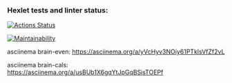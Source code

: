 ### Hexlet tests and linter status:
[![Actions Status](https://github.com/slovohot/python-project-49/workflows/hexlet-check/badge.svg)](https://github.com/slovohot/python-project-49/actions)

[![Maintainability](https://api.codeclimate.com/v1/badges/2ef8c4f8d5975c0c02a5/maintainability)](https://codeclimate.com/github/slovohot/python-project-49/maintainability)

asciinema brain-even: https://asciinema.org/a/yVcHyv3NOiy61PTklsVfZf2vL

 asciinema brain-cals: https://asciinema.org/a/usBUb1X6gqYtJpGqBSisTOEPf
